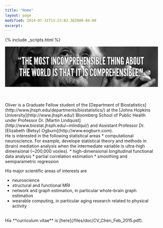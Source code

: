 ```yaml
---
title: "Home"
layout: page
modified: 2014-07-31T13:23:02.362000-04:00
excerpt: 
---
```

{% include _scripts.html %}

![x](/images/Einstein.jpg)

<br />
<br />
Oliver is a Graduate Fellow student of the [Department of Biostatistics](http://www.jhsph.edu/departments/biostatistics/) at the [Johns Hopkins University](http://www.jhsph.edu/) Bloomberg School of Public Health under Professor Dr. [Martin Lindquist](http://www.biostat.jhsph.edu/~mlindqui/) and Assistant Professor Dr. [Elizabeth (Betsy) Ogburn](http://www.eogburn.com).

<br />
He is interested in the following statistical areas
* computational neuroscience. For example, develope statistical theory and methods in (brain) mediation analysis when the intermediate variable is ultra-high dimensional (~200,000 voxles).
* high-dimensional longitudinal functional data analysis
* partial correlation estimation
* smoothing and semiparametric regression

His major scientific areas of interests are
* neuroscience
* structural and functional MRI
* network and graph estimation, in particular whole-brain graph estimation
* wearable computing, in particular aging research related to physical activity 

<br />
His **curriculum vitae** is [here](/files/doc/CV_Chen_Feb_2015.pdf).